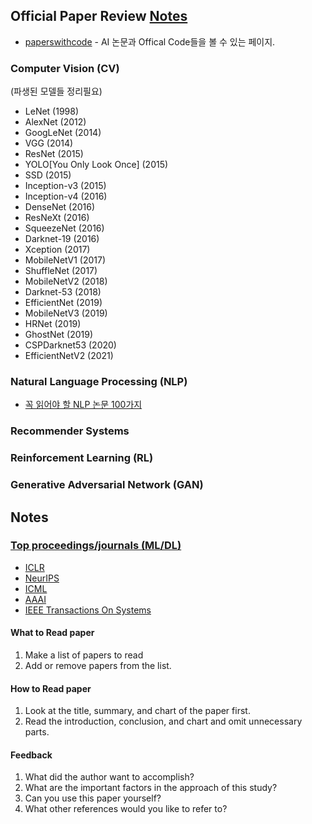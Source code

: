 ## Official Paper Review [Notes](#notes)
- [paperswithcode](https://paperswithcode.com/methods) - AI 논문과 Offical Code들을 볼 수 있는 페이지.

### Computer Vision (CV)
(파생된 모델들 정리필요)
- LeNet (1998)
- AlexNet (2012)
- GoogLeNet (2014)
- VGG (2014)
- ResNet (2015)
 - YOLO[You Only Look Once] (2015)
 - SSD (2015)
- Inception-v3 (2015)
- Inception-v4 (2016)
- DenseNet (2016)
- ResNeXt (2016)
- SqueezeNet (2016)
- Darknet-19 (2016)
- Xception (2017)
- MobileNetV1 (2017)
- ShuffleNet (2017)
- MobileNetV2 (2018)
- Darknet-53 (2018)
- EfficientNet (2019)
- MobileNetV3 (2019)
- HRNet (2019)
- GhostNet (2019)
- CSPDarknet53 (2020)
- EfficientNetV2 (2021)
### Natural Language Processing (NLP)
- [꼭 읽어야 할 NLP 논문 100가지](https://github.com/mhagiwara/100-nlp-papers)
### Recommender Systems

### Reinforcement Learning (RL)

### Generative Adversarial Network (GAN)


## Notes
### [Top proceedings/journals (ML/DL)](https://scholar.google.com.sg/citations?view_op=top_venues&hl=en&vq=eng_artificialintelligence)
- [ICLR](https://iclr.cc/) 
- [NeurIPS](https://nips.cc/)  
- [ICML](https://icml.cc/)
- [AAAI](https://www.aaai.org/)
- [IEEE Transactions On Systems](https://ieeexplore.ieee.org/xpl/RecentIssue.jsp?punumber=3477)

#### What to Read paper
1. Make a list of papers to read
2. Add or remove papers from the list.

#### How to Read paper
1. Look at the title, summary, and chart of the paper first.
2. Read the introduction, conclusion, and chart and omit unnecessary parts.

#### Feedback
1. What did the author want to accomplish?
2. What are the important factors in the approach of this study?
3. Can you use this paper yourself? 
4. What other references would you like to refer to?